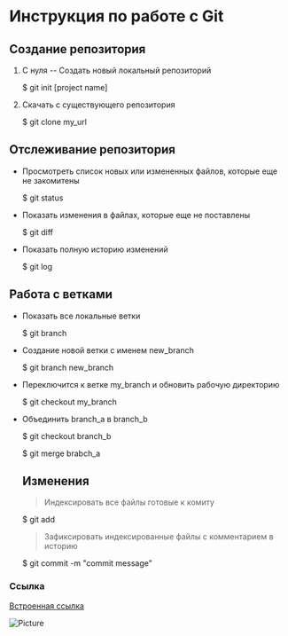 # Инструкция по работе с Git


## Создание репозитория

1. С нуля -- Создать новый локальный репозиторий

   $ git init [project name]

2. Скачать с существующего репозитория

   $ git clone my_url

## Отслеживание репозитория

* Просмотреть список новых или измененных файлов, которые еще не закомитены

  $ git status

- Показать изменения в файлах, которые еще не поставлены

   $ git diff

+ Показать полную историю изменений
  
  $ git log

## Работа с ветками

* Показать все локальные ветки

   $ git branch

+ Создание новой ветки с именем new_branch

   $ git branch new_branch

- Переключится к ветке my_branch и обновить рабочую директорию

   $ git checkout my_branch

* Объединить branch_a в branch_b

  $ git checkout branch_b
  
  $ git merge brabch_a

  ## Изменения

  > Индексировать все файлы готовые к комиту
  
    $ git add
  
  > Зафиксировать индексированные файлы с комментарием в историю 

    $ git commit -m "commit message"

### Ссылка
[Встроенная ссылка](https://ru.wikipedia.org/wiki/Markdown)


![Picture](//placehold.it/150x100 "Можно задать title")





